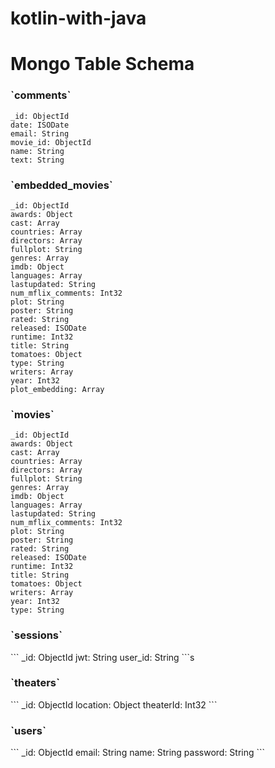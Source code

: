 # kotlin-with-java



# Mongo Table Schema

<h3>`comments`</h3>

```
_id: ObjectId
date: ISODate
email: String
movie_id: ObjectId
name: String
text: String
```


<h3>`embedded_movies`</h3>

```
_id: ObjectId
awards: Object
cast: Array
countries: Array
directors: Array
fullplot: String
genres: Array
imdb: Object
languages: Array
lastupdated: String
num_mflix_comments: Int32
plot: String
poster: String
rated: String
released: ISODate
runtime: Int32
title: String
tomatoes: Object
type: String
writers: Array
year: Int32
plot_embedding: Array
```


<h3>`movies`</h3>

```
_id: ObjectId
awards: Object
cast: Array
countries: Array
directors: Array
fullplot: String
genres: Array
imdb: Object
languages: Array
lastupdated: String
num_mflix_comments: Int32
plot: String
poster: String
rated: String
released: ISODate
runtime: Int32
title: String
tomatoes: Object
writers: Array
year: Int32
type: String
```

<h3>`sessions`</h3>
```
_id: ObjectId
jwt: String
user_id: String
```s


<h3>`theaters`</h3>
```
_id: ObjectId
location: Object
theaterId: Int32
```

<h3>`users`</h3>
```
_id: ObjectId
email: String
name: String
password: String
```